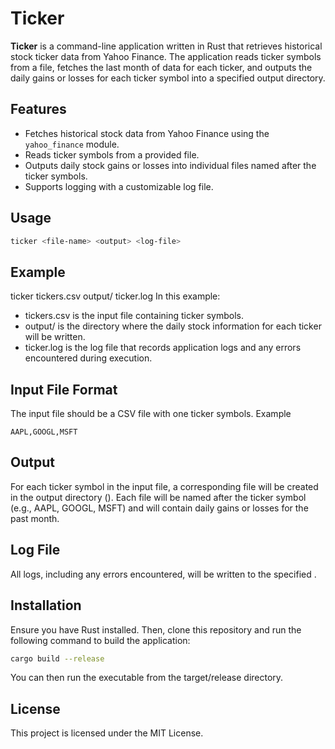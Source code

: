 # Ticker

**Ticker** is a command-line application written in Rust that retrieves historical stock ticker data from Yahoo Finance. The application reads ticker symbols from a file, fetches the last month of data for each ticker, and outputs the daily gains or losses for each ticker symbol into a specified output directory.

## Features

- Fetches historical stock data from Yahoo Finance using the `yahoo_finance` module.
- Reads ticker symbols from a provided file.
- Outputs daily stock gains or losses into individual files named after the ticker symbols.
- Supports logging with a customizable log file.

## Usage

```bash
ticker <file-name> <output> <log-file>
```

## Example
ticker tickers.csv output/ ticker.log
In this example:
- tickers.csv is the input file containing ticker symbols.
- output/ is the directory where the daily stock information for each ticker will be written.
- ticker.log is the log file that records application logs and any errors encountered during execution.

## Input File Format
The input file should be a CSV file with one ticker symbols. Example
```
AAPL,GOOGL,MSFT
```
## Output
For each ticker symbol in the input file, a corresponding file will be created in the output directory (<output>). Each file will be named after the ticker symbol (e.g., AAPL, GOOGL, MSFT) and will contain daily gains or losses for the past month.

## Log File
All logs, including any errors encountered, will be written to the specified <log-file>.

## Installation

Ensure you have Rust installed. Then, clone this repository and run the following command to build the application:
```bash
cargo build --release
```
You can then run the executable from the target/release directory.

## License
This project is licensed under the MIT License.
